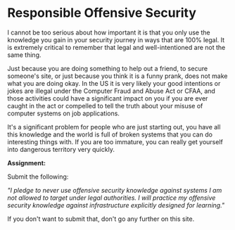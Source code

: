 # Responsible Offensive Security

I cannot be too serious about how important it is that you only use the
knowledge you gain in your security journey in ways that are 100% legal.
It is extremely critical to remember that legal and well-intentioned are
not the same thing. 

Just because you are doing something to help out a friend, to secure
someone's site, or just because you think it is a funny prank, does not
make what you are doing okay. In the US it is very likely your good
intentions or jokes are illegal under the Computer Fraud and Abuse Act
or CFAA, and those activities could have a significant impact on you if
you are ever caught in the act or compelled to tell the truth about your
misuse of computer systems on job applications. 

It's a significant problem for people who are just starting out, you
have all this knowledge and the world is full of broken systems that you
can do interesting things with. If you are too immature, you can really
get yourself into dangerous territory very quickly.

  

**Assignment:**

Submit the following:

*"I pledge to never use offensive security knowledge against systems I
am not allowed to target under legal authorities. I will practice my
offensive security knowledge against infrastructure explicitly designed
for learning."*

If you don't want to submit that, don't go any further on this site. 
